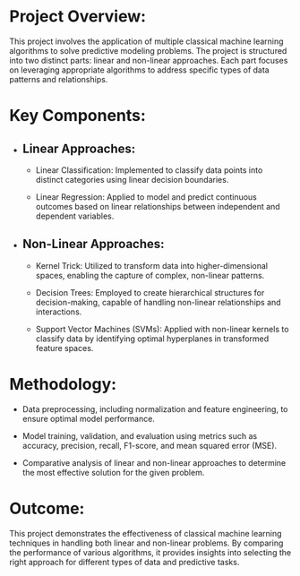 # Project Overview:
This project involves the application of multiple classical machine learning algorithms to solve predictive modeling problems. The project is structured into two distinct parts: linear and non-linear approaches. Each part focuses on leveraging appropriate algorithms to address specific types of data patterns and relationships.

# Key Components:

- ## Linear Approaches:

  - Linear Classification: Implemented to classify data points into distinct categories using linear decision boundaries.

  - Linear Regression: Applied to model and predict continuous outcomes based on linear relationships between independent and dependent variables.

- ## Non-Linear Approaches:

  - Kernel Trick: Utilized to transform data into higher-dimensional spaces, enabling the capture of complex, non-linear patterns.

  - Decision Trees: Employed to create hierarchical structures for decision-making, capable of handling non-linear relationships and interactions.

  - Support Vector Machines (SVMs): Applied with non-linear kernels to classify data by identifying optimal hyperplanes in transformed feature spaces.

# Methodology:

- Data preprocessing, including normalization and feature engineering, to ensure optimal model performance.

- Model training, validation, and evaluation using metrics such as accuracy, precision, recall, F1-score, and mean squared error (MSE).

- Comparative analysis of linear and non-linear approaches to determine the most effective solution for the given problem.

# Outcome:
This project demonstrates the effectiveness of classical machine learning techniques in handling both linear and non-linear problems. By comparing the performance of various algorithms, it provides insights into selecting the right approach for different types of data and predictive tasks.
